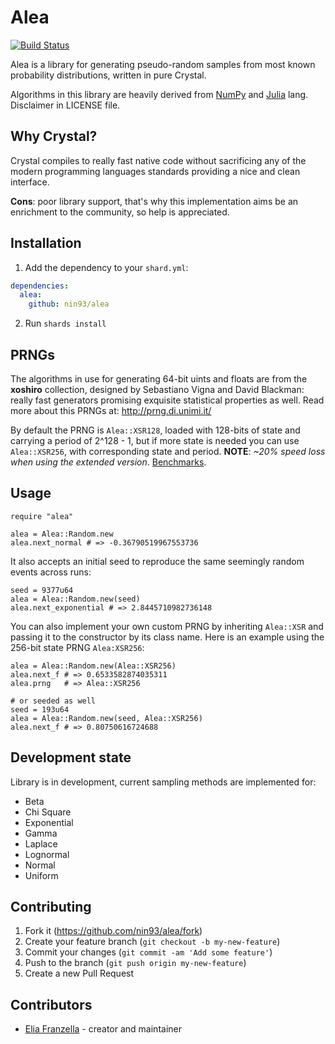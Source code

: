 # Alea

[![Build Status](https://travis-ci.org/nin93/alea.svg?branch=master)](https://travis-ci.org/nin93/alea)

Alea is a library for generating pseudo-random samples from most known probability distributions,
written in pure Crystal.

Algorithms in this library are heavily derived from [NumPy](https://github.com/numpy/numpy) and [Julia](https://github.com/JuliaLang/julia) lang. Disclaimer in LICENSE file.

## Why Crystal?
Crystal compiles to really fast native code without sacrificing any of the modern
programming languages standards providing a nice and clean interface.

**Cons**: poor library support, that's why this implementation aims be an enrichment to the community, so help is appreciated.

## Installation

1. Add the dependency to your `shard.yml`:

  ```yaml
  dependencies:
    alea:
      github: nin93/alea
  ```

2. Run `shards install`

## PRNGs

The algorithms in use for generating 64-bit uints and floats are from the **xoshiro** collection, designed by Sebastiano Vigna and David Blackman: really fast generators promising exquisite statistical properties as well.
Read more about this PRNGs at: http://prng.di.unimi.it/

By default the PRNG is `Alea::XSR128`, loaded with 128-bits of state and carrying a period of 2^128 - 1, but if more state is needed you can use `Alea::XSR256`, with corresponding state and period.
**NOTE**: *~20% speed loss when using the extended version*. [Benchmarks](https://github.com/nin93/alea/tree/master/benchmarks).


## Usage

```crystal
require "alea"

alea = Alea::Random.new
alea.next_normal # => -0.36790519967553736
```
It also accepts an initial seed to reproduce the same seemingly random events across runs:
```crystal
seed = 9377u64
alea = Alea::Random.new(seed)
alea.next_exponential # => 2.8445710982736148
```

You can also implement your own custom PRNG by inheriting `Alea::XSR` and passing it to the constructor by its class name.
Here is an example using the 256-bit state PRNG `Alea:XSR256`:
```crystal
alea = Alea::Random.new(Alea::XSR256)
alea.next_f # => 0.6533582874035311
alea.prng   # => Alea::XSR256

# or seeded as well
seed = 193u64
alea = Alea::Random.new(seed, Alea::XSR256)
alea.next_f # => 0.80750616724688
```

## Development state

Library is in development, current sampling methods are implemented for:
  - Beta
  - Chi Square
  - Exponential
  - Gamma
  - Laplace
  - Lognormal
  - Normal
  - Uniform

## Contributing

1. Fork it (<https://github.com/nin93/alea/fork>)
2. Create your feature branch (`git checkout -b my-new-feature`)
3. Commit your changes (`git commit -am 'Add some feature'`)
4. Push to the branch (`git push origin my-new-feature`)
5. Create a new Pull Request

## Contributors

- [Elia Franzella](https://github.com/nin93) - creator and maintainer
